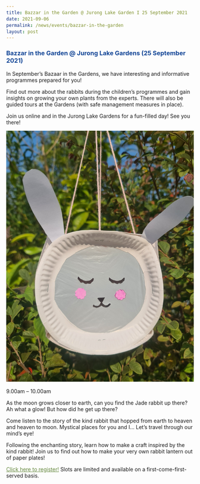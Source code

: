 ```yaml
---
title: Bazzar in the Garden @ Jurong Lake Garden I 25 September 2021
date: 2021-09-06
permalink: /news/events/bazzar-in-the-garden
layout: post
---
```










<h3 style="color:#124596; font-weight:bold;"><a style="color:#124596; text-decoration:none;" href="https://www.nparks.gov.sg/activities/events-and-workshops/2021/9/online-children's-storytelling-25-september">Bazzar in the Garden @ Jurong Lake Gardens (25 September 2021)</a></h3>

In September’s Bazaar in the Gardens, we have interesting and
informative programmes prepared for you!

Find out more about the rabbits during the children’s programmes and gain insights on growing your own plants from the experts. There will also be guided tours at the Gardens (with safe management measures in place).

Join us online and in the Jurong Lake Gardens for a fun-filled day! See you there!

![Alt text for image on Isomer site](/images/rabbitlantern.jpg)

9.00am – 10.00am

As the moon grows closer to earth, can you find the Jade rabbit up there? Ah what a glow! But how did he get up there?

Come listen to the story of the kind rabbit that hopped from earth to heaven and heaven to moon. Mystical places for you and I... Let’s travel through our mind’s eye!

Following the enchanting story, learn how to make a craft inspired by the kind rabbit! Join us to find out how to make your very own rabbit lantern out of paper plates!

<a style="color:#62863a;" href="https://www.nparks.gov.sg/activities/events-and-workshops/2021/9/online-children's-storytelling-25-september">Click here to register!</a> Slots are limited and available on a first-come-first-served basis.